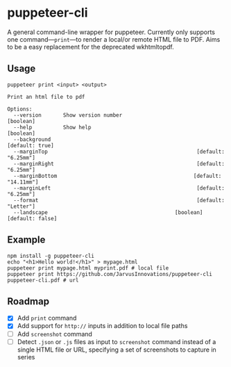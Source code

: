# puppeteer-cli

A general command-line wrapper for puppeteer. Currently only supports one command—`print`—to render a local/or remote HTML file to PDF. Aims to be a easy replacement for the deprecated wkhtmltopdf.

## Usage

```
puppeteer print <input> <output>

Print an html file to pdf

Options:
  --version       Show version number                                  [boolean]
  --help          Show help                                            [boolean]
  --background                                                   [default: true]
  --marginTop                                                [default: "6.25mm"]
  --marginRight                                              [default: "6.25mm"]
  --marginBottom                                            [default: "14.11mm"]
  --marginLeft                                               [default: "6.25mm"]
  --format                                                   [default: "Letter"]
  --landscape                                         [boolean] [default: false]
```

## Example

``` shell
npm install -g puppeteer-cli
echo "<h1>Hello world!</h1>" > mypage.html
puppeteer print mypage.html myprint.pdf # local file
puppeteer print https://github.com/JarvusInnovations/puppeteer-cli puppeteer-cli.pdf # url
```

## Roadmap

- [X] Add `print` command
- [X] Add support for `http://` inputs in addition to local file paths
- [ ] Add `screenshot` command
- [ ] Detect `.json` or `.js` files as input to `screenshot` command instead of a single HTML file or URL, specifying a set of screenshots to capture in series
